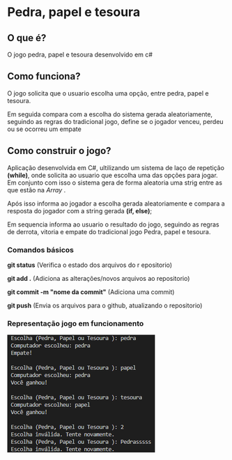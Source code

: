 # Pedra, papel e tesoura
## O que é?
O jogo pedra, papel e tesoura desenvolvido em c#
## Como funciona?
O jogo solicita que o usuario escolha uma opção, entre pedra, papel e tesoura. 

Em seguida compara com a escolha do sistema gerada aleatoriamente, seguindo as regras do tradicional jogo, define se o jogador venceu, perdeu ou se ocorreu um empate

## Como construir o jogo?
Aplicação desenvolvida em C#, ultilizando um sistema de laço de repetição **(while)**, onde solicita ao usuario que escolha uma das opções para jogar. Em conjunto com isso o sistema gera de forma aleatoria uma strig entre as que estão na  *Array* . 

Após isso informa ao jogador a escolha gerada aleatoriamente e  compara a resposta do jogador com a string gerada **(if, else)**;

Em sequencia informa ao usuario o resultado do jogo, seguindo as regras de derrota, vitoria e empate do tradicional jogo Pedra, papel e tesoura.

### Comandos básicos
**git status** (Verifica o estado dos arquivos do r epositorio)

**git add .** (Adiciona as alterações/novos arquivos ao repositorio)

**git commit -m "nome da commit"** (Adiciona uma commit)

**git push** (Envia os arquivos para o github, atualizando o repositorio)

### Representação jogo em funcionamento

<img src="Pedra, papel tesoura.png" alt="Print Jogo">